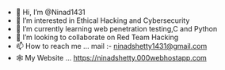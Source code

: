- 👋 Hi, I’m @Ninad1431
- 👀 I’m interested in Ethical Hacking and Cybersecurity
- 🌱 I’m currently learning web penetration testing,C and Python
- 💞️ I’m looking to collaborate on Red Team Hacking
- 📫 How to reach me ... mail :- ninadshetty1431@gmail.com
- 🕸️ My Website ... https://ninadshetty.000webhostapp.com

<!---
Ninad1431/Ninad1431 is a ✨ special ✨ repository because its `README.md` (this file) appears on your GitHub profile.
You can click the Preview link to take a look at your changes.
--->
